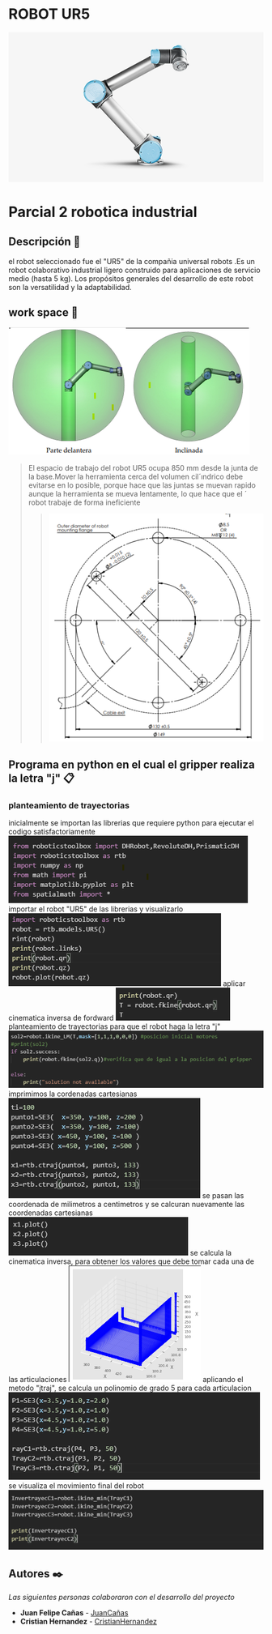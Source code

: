 
# ROBOT UR5
![2222](https://github.com/cristianchernandezs/Parcial_2_robotica/blob/main/fondo.png)

# Parcial 2 robotica industrial

## Descripción 📃
el robot seleccionado fue el "UR5" de la compañia universal robots .Es un robot colaborativo industrial ligero construido para aplicaciones de servicio medio (hasta 5 kg). Los propósitos generales del desarrollo de este robot son la versatilidad y la adaptabilidad.


## work space 🎯
![2223](https://github.com/cristianchernandezs/Parcial_2_robotica/blob/main/espacio.png)
>El espacio de trabajo del robot UR5 ocupa 850 mm desde la junta de la base.Mover la herramienta cerca
del volumen cil´ındrico debe evitarse en lo posible, porque hace que las juntas se
muevan rapido aunque la herramienta se mueva lentamente, lo que hace que el ´
robot trabaje de forma ineficiente
>>![2223](https://github.com/cristianchernandezs/Parcial_2_robotica/blob/main/Captura%20de%20pantalla%202021-10-09%20234718.png)
## Programa en python en el cual el gripper realiza la letra "j" 📋
### planteamiento de trayectorias
inicialmente se importan las librerias que requiere python para ejecutar el codigo satisfactoriamente 
![2223](https://github.com/cristianchernandezs/Parcial_2_robotica/blob/main/imagenes%20github/CODIGO1.png)
importar el robot "UR5" de las librerias y visualizarlo
![2223](https://github.com/cristianchernandezs/Parcial_2_robotica/blob/main/imagenes%20github/CODIGO2.png)
aplicar cinematica inversa de fordward
![2223](https://github.com/cristianchernandezs/Parcial_2_robotica/blob/main/imagenes%20github/CODIGO3.png)
planteamiento de trayectorias para que el robot haga la letra "j"
![2223](https://github.com/cristianchernandezs/Parcial_2_robotica/blob/main/imagenes%20github/CODIGO4.png)
imprimimos la cordenadas cartesianas
![2223](https://github.com/cristianchernandezs/Parcial_2_robotica/blob/main/imagenes%20github/CODIGO5.png)
se pasan las coordenada de milimetros a centimetros y se calcuran nuevamente las coordenadas cartesianas 
![2223](https://github.com/cristianchernandezs/Parcial_2_robotica/blob/main/imagenes%20github/CODIGO6.png)
se calcula la cinematica inversa, para obtener los valores que debe tomar cada una de las articulaciones
![2223](https://github.com/cristianchernandezs/Parcial_2_robotica/blob/main/imagenes%20github/CODIGO7.png)
aplicando el metodo "jtraj", se calcula un polinomio de grado 5 para cada articulacion 
![2223](https://github.com/cristianchernandezs/Parcial_2_robotica/blob/main/imagenes%20github/CODIGO8.png)
se visualiza el movimiento final del robot 
![2223](https://github.com/cristianchernandezs/Parcial_2_robotica/blob/main/imagenes%20github/CODIGO9.png)






  
 


## Autores ✒️

_Las siguientes personas colaboraron con el desarrollo del proyecto_

* **Juan Felipe Cañas** - [JuanCañas](https://github.com/jcscorpion)
* **Cristian Hernandez** - [CristianHernandez](https://github.com/cristianchernandezs)
 
